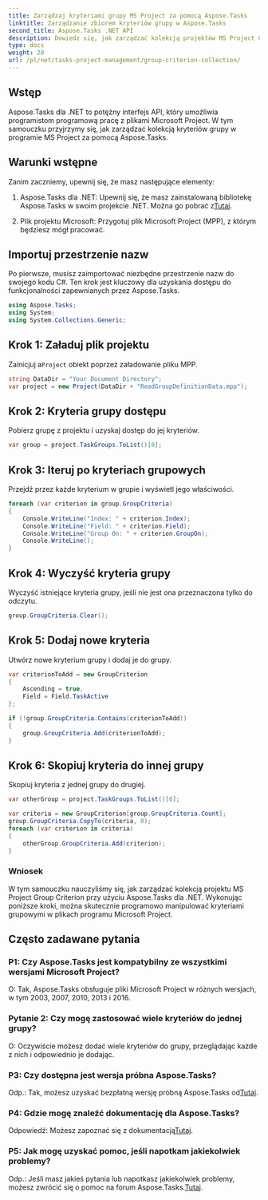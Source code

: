 ```yaml
---
title: Zarządzaj kryteriami grupy MS Project za pomocą Aspose.Tasks
linktitle: Zarządzanie zbiorem kryteriów grupy w Aspose.Tasks
second_title: Aspose.Tasks .NET API
description: Dowiedz się, jak zarządzać kolekcją projektów MS Project Group Criterion przy użyciu Aspose.Tasks dla .NET. Przewodnik krok po kroku dla programistów.
type: docs
weight: 28
url: /pl/net/tasks-project-management/group-criterion-collection/
---
```

## Wstęp
Aspose.Tasks dla .NET to potężny interfejs API, który umożliwia programistom programową pracę z plikami Microsoft Project. W tym samouczku przyjrzymy się, jak zarządzać kolekcją kryteriów grupy w programie MS Project za pomocą Aspose.Tasks.

## Warunki wstępne

Zanim zaczniemy, upewnij się, że masz następujące elementy:

1.  Aspose.Tasks dla .NET: Upewnij się, że masz zainstalowaną bibliotekę Aspose.Tasks w swoim projekcie .NET. Można go pobrać z[Tutaj](https://releases.aspose.com/tasks/net/).

2. Plik projektu Microsoft: Przygotuj plik Microsoft Project (MPP), z którym będziesz mógł pracować.

## Importuj przestrzenie nazw

Po pierwsze, musisz zaimportować niezbędne przestrzenie nazw do swojego kodu C#. Ten krok jest kluczowy dla uzyskania dostępu do funkcjonalności zapewnianych przez Aspose.Tasks.

```csharp
using Aspose.Tasks;
using System;
using System.Collections.Generic;


```

## Krok 1: Załaduj plik projektu

 Zainicjuj a`Project` obiekt poprzez załadowanie pliku MPP. 

```csharp
string DataDir = "Your Document Directory";
var project = new Project(DataDir + "ReadGroupDefinitionData.mpp");
```

## Krok 2: Kryteria grupy dostępu

Pobierz grupę z projektu i uzyskaj dostęp do jej kryteriów.

```csharp
var group = project.TaskGroups.ToList()[0];
```

## Krok 3: Iteruj po kryteriach grupowych

Przejdź przez każde kryterium w grupie i wyświetl jego właściwości.

```csharp
foreach (var criterion in group.GroupCriteria)
{
    Console.WriteLine("Index: " + criterion.Index);
    Console.WriteLine("Field: " + criterion.Field);
    Console.WriteLine("Group On: " + criterion.GroupOn);
    Console.WriteLine();
}
```

## Krok 4: Wyczyść kryteria grupy

Wyczyść istniejące kryteria grupy, jeśli nie jest ona przeznaczona tylko do odczytu.

```csharp
group.GroupCriteria.Clear();
```

## Krok 5: Dodaj nowe kryteria

Utwórz nowe kryterium grupy i dodaj je do grupy.

```csharp
var criterionToAdd = new GroupCriterion
{
    Ascending = true,
    Field = Field.TaskActive
};

if (!group.GroupCriteria.Contains(criterionToAdd))
{
    group.GroupCriteria.Add(criterionToAdd);
}
```

## Krok 6: Skopiuj kryteria do innej grupy

Skopiuj kryteria z jednej grupy do drugiej.

```csharp
var otherGroup = project.TaskGroups.ToList()[0];

var criteria = new GroupCriterion[group.GroupCriteria.Count];
group.GroupCriteria.CopyTo(criteria, 0);
foreach (var criterion in criteria)
{
    otherGroup.GroupCriteria.Add(criterion);
}
```

### Wniosek

W tym samouczku nauczyliśmy się, jak zarządzać kolekcją projektu MS Project Group Criterion przy użyciu Aspose.Tasks dla .NET. Wykonując poniższe kroki, można skutecznie programowo manipulować kryteriami grupowymi w plikach programu Microsoft Project.

## Często zadawane pytania

### P1: Czy Aspose.Tasks jest kompatybilny ze wszystkimi wersjami Microsoft Project?

O: Tak, Aspose.Tasks obsługuje pliki Microsoft Project w różnych wersjach, w tym 2003, 2007, 2010, 2013 i 2016.

### Pytanie 2: Czy mogę zastosować wiele kryteriów do jednej grupy?

O: Oczywiście możesz dodać wiele kryteriów do grupy, przeglądając każde z nich i odpowiednio je dodając.

### P3: Czy dostępna jest wersja próbna Aspose.Tasks?

 Odp.: Tak, możesz uzyskać bezpłatną wersję próbną Aspose.Tasks od[Tutaj](https://releases.aspose.com/).

### P4: Gdzie mogę znaleźć dokumentację dla Aspose.Tasks?

 Odpowiedź: Możesz zapoznać się z dokumentacją[Tutaj](https://reference.aspose.com/tasks/net/).

### P5: Jak mogę uzyskać pomoc, jeśli napotkam jakiekolwiek problemy?

 Odp.: Jeśli masz jakieś pytania lub napotkasz jakiekolwiek problemy, możesz zwrócić się o pomoc na forum Aspose.Tasks.[Tutaj](https://forum.aspose.com/c/tasks/15).